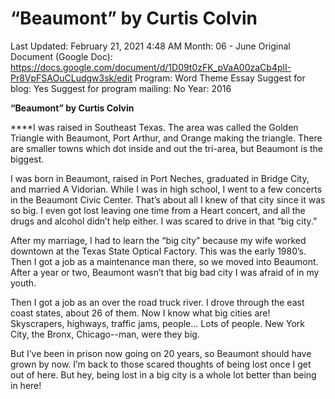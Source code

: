 # “Beaumont” by Curtis Colvin

Last Updated: February 21, 2021 4:48 AM
Month: 06 - June
Original Document (Google Doc): https://docs.google.com/document/d/1D09t0zFK_pVaA00zaCb4plI-Pr8VpFSAOuCLudgw3sk/edit
Program: Word Theme Essay
Suggest for blog: Yes
Suggest for program mailing: No
Year: 2016

**“Beaumont” by Curtis Colvin**

****I was raised in Southeast Texas. The area was called the Golden Triangle with Beaumont, Port Arthur, and Orange making the triangle. There are smaller towns which dot inside and out the tri-area, but Beaumont is the biggest.

I was born in Beaumont, raised in Port Neches, graduated in Bridge City, and married A Vidorian. While I was in high school, I went to a few concerts in the Beaumont Civic Center. That’s about all I knew of that city since it was so big. I even got lost leaving one time from a Heart concert, and all the drugs and alcohol didn’t help either. I was scared to drive in that “big city.”

After my marriage, I had to learn the “big city” because my wife worked downtown at the Texas State Optical Factory. This was the early 1980’s. Then I got a job as a maintenance man there, so we moved into Beaumont. After a year or two, Beaumont wasn’t that big bad city I was afraid of in my youth.

Then I got a job as an over the road truck river. I drove through the east coast states, about 26 of them. Now I know what big cities are! Skyscrapers, highways, traffic jams, people… Lots of people. New York City, the Bronx, Chicago--man, were they big.

But I’ve been in prison now going on 20 years, so Beaumont should have grown by now. I’m back to those scared thoughts of being lost once I get out of here. But hey, being lost in a big city is a whole lot better than being in here!